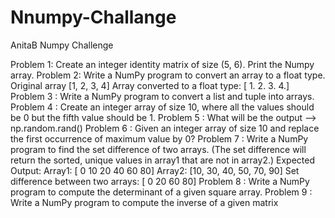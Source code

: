 # Nnumpy-Challange
AnitaB Numpy Challenge

Problem 1: Create an integer identity matrix of size (5, 6). Print the Numpy array. 
Problem 2: Write a NumPy program to convert an array to a float type. Original array [1, 2, 3, 4] Array converted to a float type: [ 1. 2. 3. 4.] 
Problem 3 : Write a NumPy program to convert a list and tuple into arrays. 
Problem 4 : Create an integer array of size 10, where all the values should be 0 but the fifth value should be 1. 
Problem 5 : What will be the output --> np.random.rand() 
Problem 6 : Given an integer array of size 10 and replace the first occurrence of maximum value by 0? 
Problem 7 : Write a NumPy program to find the set difference of two arrays. (The set difference will return the sorted, unique values in array1 that are not in array2.) Expected Output: Array1: [ 0 10 20 40 60 80] Array2: [10, 30, 40, 50, 70, 90] Set difference between two arrays: [ 0 20 60 80] 
Problem 8 : Write a NumPy program to compute the determinant of a given square array. Problem 9 : Write a NumPy program to compute the inverse of a given matrix 
